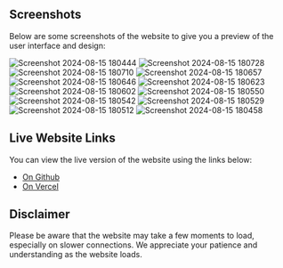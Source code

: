 ## Screenshots

Below are some screenshots of the website to give you a preview of the user interface and design:

![Screenshot 2024-08-15 180444](https://github.com/user-attachments/assets/0fe900f2-3697-4d8f-bed9-edb71c3b7578)
![Screenshot 2024-08-15 180728](https://github.com/user-attachments/assets/28ae640a-0a2e-442c-9efa-a246fb7a42d3)
![Screenshot 2024-08-15 180710](https://github.com/user-attachments/assets/9fc094ca-d739-445d-b352-162f2e6a300a)
![Screenshot 2024-08-15 180657](https://github.com/user-attachments/assets/f0330500-0f3f-486f-b33f-5479250e75c9)
![Screenshot 2024-08-15 180646](https://github.com/user-attachments/assets/fc2ea586-cfc0-4607-9a4c-e63284b9da3a)
![Screenshot 2024-08-15 180623](https://github.com/user-attachments/assets/57d2e140-911b-4424-b9ae-f6dc9ed5fe9b)
![Screenshot 2024-08-15 180602](https://github.com/user-attachments/assets/f31f2c2f-ff08-4621-9578-2940d1ae9a56)
![Screenshot 2024-08-15 180550](https://github.com/user-attachments/assets/b0f34d13-e7b3-477c-bf5d-4cba36b24ce1)
![Screenshot 2024-08-15 180542](https://github.com/user-attachments/assets/311d5904-f081-4f72-a77c-a3a44cb06212)
![Screenshot 2024-08-15 180529](https://github.com/user-attachments/assets/9f6de611-50de-4099-9858-988bd6e25266)
![Screenshot 2024-08-15 180512](https://github.com/user-attachments/assets/3b74a3b4-f085-4c14-bee2-5e0c2c652ea8)
![Screenshot 2024-08-15 180458](https://github.com/user-attachments/assets/be4d45d0-6eaa-40c8-b093-5c0e7facd019)

## Live Website Links

You can view the live version of the website using the links below:
- [On Github](https://ankush-diwakar.github.io/Doze_Studio/)
- [On Vercel](https://doze-studio-tau.vercel.app/)


## Disclaimer

Please be aware that the website may take a few moments to load, especially on slower connections. We appreciate your patience and understanding as the website loads.
